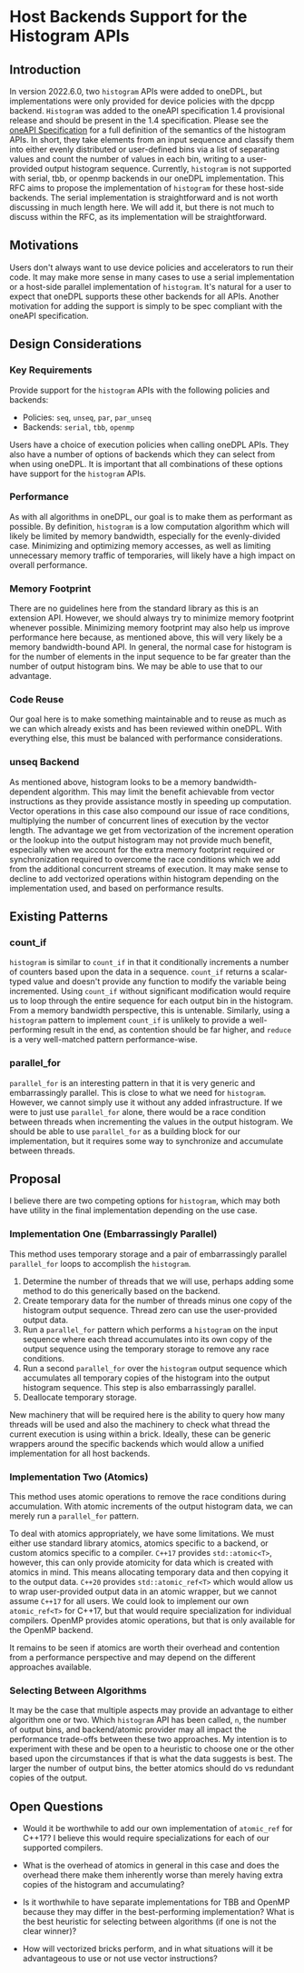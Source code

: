 # Host Backends Support for the Histogram APIs

## Introduction
In version 2022.6.0, two `histogram` APIs were added to oneDPL, but implementations were only provided for device policies with the dpcpp backend. `Histogram` was added to the oneAPI specification 1.4 provisional release and should be present in the 1.4 specification. Please see the [oneAPI Specification](https://github.com/uxlfoundation/oneAPI-spec/blob/main/source/elements/oneDPL/source/parallel_api/algorithms.rst#parallel-algorithms) for a full definition of the semantics of the histogram APIs. In short, they take elements from an input sequence and classify them into either evenly distributed or user-defined bins via a list of separating values and count the number of values in each bin, writing to a user-provided output histogram sequence. Currently, `histogram` is not supported with serial, tbb, or openmp backends in our oneDPL implementation. This RFC aims to propose the implementation of `histogram` for these host-side backends. The serial implementation is straightforward and is not worth discussing in much length here. We will add it, but there is not much to discuss within the RFC, as its implementation will be straightforward.

## Motivations
Users don't always want to use device policies and accelerators to run their code. It may make more sense in many cases to use a serial implementation or a host-side parallel implementation of `histogram`. It's natural for a user to expect that oneDPL supports these other backends for all APIs. Another motivation for adding the support is simply to be spec compliant with the oneAPI specification.

## Design Considerations

### Key Requirements
Provide support for the `histogram` APIs with the following policies and backends:
- Policies: `seq`, `unseq`, `par`, `par_unseq`
- Backends: `serial`, `tbb`, `openmp`

Users have a choice of execution policies when calling oneDPL APIs. They also have a number of options of backends which they can select from when using oneDPL. It is important that all combinations of these options have support for the `histogram` APIs.

### Performance
As with all algorithms in oneDPL, our goal is to make them as performant as possible. By definition, `histogram` is a low computation algorithm which will likely be limited by memory bandwidth, especially for the evenly-divided case. Minimizing and optimizing memory accesses, as well as limiting unnecessary memory traffic of temporaries, will likely have a high impact on overall performance.

### Memory Footprint
There are no guidelines here from the standard library as this is an extension API. However, we should always try to minimize memory footprint whenever possible. Minimizing memory footprint may also help us improve performance here because, as mentioned above, this will very likely be a memory bandwidth-bound API. In general, the normal case for histogram is for the number of elements in the input sequence to be far greater than the number of output histogram bins. We may be able to use that to our advantage.

### Code Reuse
Our goal here is to make something maintainable and to reuse as much as we can which already exists and has been reviewed within oneDPL. With everything else, this must be balanced with performance considerations.

### unseq Backend
As mentioned above, histogram looks to be a memory bandwidth-dependent algorithm. This may limit the benefit achievable from vector instructions as they provide assistance mostly in speeding up computation. Vector operations in this case also compound our issue of race conditions, multiplying the number of concurrent lines of execution by the vector length. The advantage we get from vectorization of the increment operation or the lookup into the output histogram may not provide much benefit, especially when we account for the extra memory footprint required or synchronization required to overcome the race conditions which we add from the additional concurrent streams of execution. It may make sense to decline to add vectorized operations within histogram depending on the implementation used, and based on performance results.

## Existing Patterns

### count_if
`histogram` is similar to `count_if` in that it conditionally increments a number of counters based upon the data in a sequence. `count_if` returns a scalar-typed value and doesn't provide any function to modify the variable being incremented. Using `count_if` without significant modification would require us to loop through the entire sequence for each output bin in the histogram. From a memory bandwidth perspective, this is untenable. Similarly, using a `histogram` pattern to implement `count_if` is unlikely to provide a well-performing result in the end, as contention should be far higher, and `reduce` is a very well-matched pattern performance-wise.

### parallel_for
`parallel_for` is an interesting pattern in that it is very generic and embarrassingly parallel. This is close to what we need for `histogram`. However, we cannot simply use it without any added infrastructure. If we were to just use `parallel_for` alone, there would be a race condition between threads when incrementing the values in the output histogram. We should be able to use `parallel_for` as a building block for our implementation, but it requires some way to synchronize and accumulate between threads.

## Proposal
I believe there are two competing options for `histogram`, which may both have utility in the final implementation depending on the use case.

### Implementation One (Embarrassingly Parallel)
This method uses temporary storage and a pair of embarrassingly parallel `parallel_for` loops to accomplish the `histogram`.
1) Determine the number of threads that we will use, perhaps adding some method to do this generically based on the backend.
2) Create temporary data for the number of threads minus one copy of the histogram output sequence. Thread zero can use the user-provided output data.
3) Run a `parallel_for` pattern which performs a `histogram` on the input sequence where each thread accumulates into its own copy of the output sequence using the temporary storage to remove any race conditions.
4) Run a second `parallel_for` over the `histogram` output sequence which accumulates all temporary copies of the histogram into the output histogram sequence. This step is also embarrassingly parallel.
5) Deallocate temporary storage.

New machinery that will be required here is the ability to query how many threads will be used and also the machinery to check what thread the current execution is using within a brick. Ideally, these can be generic wrappers around the specific backends which would allow a unified implementation for all host backends.

### Implementation Two (Atomics)
This method uses atomic operations to remove the race conditions during accumulation. With atomic increments of the output histogram data, we can merely run a `parallel_for` pattern.

To deal with atomics appropriately, we have some limitations. We must either use standard library atomics, atomics specific to a backend, or custom atomics specific to a compiler. `C++17` provides `std::atomic<T>`, however, this can only provide atomicity for data which is created with atomics in mind. This means allocating temporary data and then copying it to the output data. `C++20` provides `std::atomic_ref<T>` which would allow us to wrap user-provided output data in an atomic wrapper, but we cannot assume `C++17` for all users. We could look to implement our own `atomic_ref<T>` for C++17, but that would require specialization for individual compilers. OpenMP provides atomic operations, but that is only available for the OpenMP backend.

It remains to be seen if atomics are worth their overhead and contention from a performance perspective and may depend on the different approaches available.

### Selecting Between Algorithms
It may be the case that multiple aspects may provide an advantage to either algorithm one or two. Which `histogram` API has been called, `n`, the number of output bins, and backend/atomic provider may all impact the performance trade-offs between these two approaches. My intention is to experiment with these and be open to a heuristic to choose one or the other based upon the circumstances if that is what the data suggests is best. The larger the number of output bins, the better atomics should do vs redundant copies of the output.

## Open Questions
* Would it be worthwhile to add our own implementation of `atomic_ref` for C++17? I believe this would require specializations for each of our supported compilers.

* What is the overhead of atomics in general in this case and does the overhead there make them inherently worse than merely having extra copies of the histogram and accumulating?

* Is it worthwhile to have separate implementations for TBB and OpenMP because they may differ in the best-performing implementation? What is the best heuristic for selecting between algorithms (if one is not the clear winner)?

* How will vectorized bricks perform, and in what situations will it be advantageous to use or not use vector instructions?
